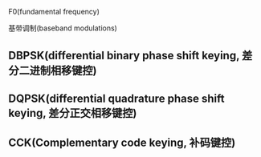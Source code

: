 F0(fundamental frequency)











基带调制(baseband modulations)



DBPSK(differential binary phase shift keying, 差分二进制相移键控)
--------------------------------------------------------------

DQPSK(differential quadrature phase shift keying, 差分正交相移键控)
-----------------------------------------------------------------






CCK(Complementary code keying, 补码键控)
----------------------------------------
